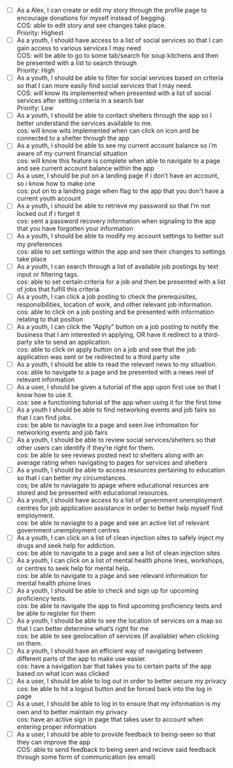 - [ ] As a Alex, I can create or edit my story through the profile page to encourage donations for myself instead of begging. </br> COS: able to edit story and see changes take place. </br> Priority: Highest
- [ ] As a youth, I should have access to a list of social services so that I can gain access to various services I may need </br> COS: will be able to go to some tab/search for soup kitchens and then be presented with a list to search through </br> Priority: High
- [ ] As a youth, I should be able to filter for social services based on criteria so that I can more easily find social services that I may need. </br> COS: will know its implemented when presented with a list of social services after setting criteria in a search bar </br> Priority: Low
- [ ] As a youth, I should be able to contact shelters through the app so I better understand the services available to me. </br> cos: will know wits implemented when can click on icon and be connected to a shelter through the app
- [ ] As a youth, I should be able to see my current account balance so i’m aware of my current financial situation </br> cos: will know this feature is complete when able to navigate to a page and see current account balance within the app
- [ ] As a user, I should be put on a landing page if i don’t have an account, so i know how to make one </br> cos: put on to a landing page when flag to the app that you don't have a current youth account
- [ ] As a youth, i should be able to retrieve my password so that I’m not locked out if i forget it </br> cos: sent a password recovery information when signaling to the app that you have forgotten your information
- [ ] As a youth, I should be able to modify my account settings to better suit my preferences </br> cos: able to set settings within the app and see their changes to settings take place
- [ ] As a youth, I can search through a list of available job postings by text input or filtering tags. </br> cos: able to set certain criteria for a job and then be presented with a list of jobs that fulfill this criteria
- [ ] As a youth, I can click a job posting to check the prerequisites, responsibilities, location of work, and other relevant job information. </br> cos: able to click on a job posting and be presented with information relating to that position
- [ ] As a youth, I can click the “Apply” button on a job posting to notify the business that I am interested in applying, OR have it redirect to a third-party site to send an application. </br> cos: able to click on apply button on a job and see that the job application was sent or be redirected to a third party site
- [ ] As a youth, I should be able to read the relevant news to my situation. </br> cos: able to navigate to a page and be presented with a news reel of relevant information
- [ ] As a user, I should be given a tutorial of the app upon first use so that I know how to use it. </br> cos: see a functioning tutorial of the app when using it for the first time
- [ ] As a youth I should be able to find networking events and job fairs so that I can find jobs. </br> cos: be able to naviagte to a page and seen live infromation for networking events and job fairs
- [ ] As a youth, I should be able to review social services/shelters so that other users can identify if they’re right for them. </br> cos: be able to see reviews posted next to shelters along with an average rating when navigating to pages for services and shelters
- [ ] As a youth, I should be able to access resources pertaining to education so that i can better my circumstances. </br> cos; be able to naviagate to apage where educational resurces are stored and be presented with educational resources.
- [ ] As a youth, I should have access to a list of government unemployment centres for job application assistance in order to better help myself find employment. </br> cos: be able to naviagte to a page and see an active list of relevant government unemployment centres
- [ ] As a youth, I can click on a list of clean injection sites to safely inject my drugs and seek help for addiction. </br> cos: be able to navigate to a page and see a list of clean injection sites
- [ ] As a youth, I can click on a list of mental health phone lines, workshops, or centres to seek help for mental help. </br> cos: be able to navigate to a page and see relevant information for mental health phone lines
- [ ] As a youth, I should be able to check and sign up for upcoming proficiency tests. </br> cos: be able to navigate the app to find upcoming proficiency tests and be able to register for them
- [ ] As a youth, I should be able to see the location of services on a map so that I can better determine what’s right for me </br> cos: be able to see geolocation of services (if available) when clicking on them.
- [ ] As a youth, I should have an efficient way of navigating between different parts of the app to make use easier. </br> cos: have a navigation bar that takes you to certain parts of the app based on what icon was clicked
- [ ] As a user, I should be able to log out in order to better secure my privacy </br> cos: be able to hit a logout button and be forced back into the log in page
- [ ] As a user, I should be able to log in to ensure that my information is my own and to better maintain my privacy </br> cos: have an active sign in page that takes user to account when entering proper information
- [ ] As a user, I should be able to provide feedback to being-seen so that they can improve the app </br> COS: able to send feedback to being seen and recieve said feedback through some form of communication (ex email)
